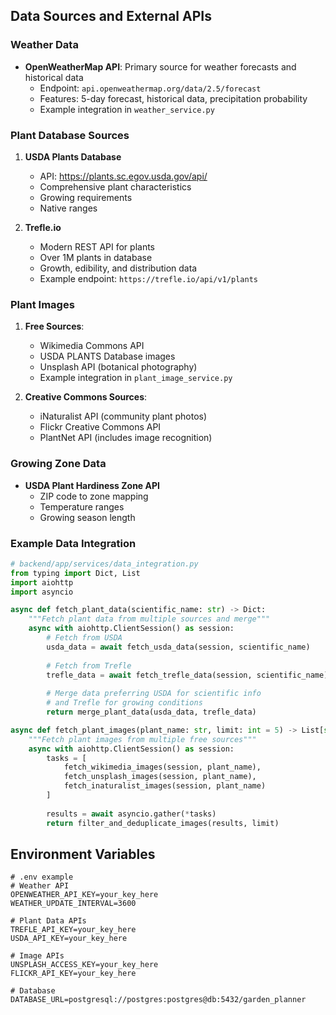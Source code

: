 ## Data Sources and External APIs

### Weather Data
- **OpenWeatherMap API**: Primary source for weather forecasts and historical data
  - Endpoint: `api.openweathermap.org/data/2.5/forecast`
  - Features: 5-day forecast, historical data, precipitation probability
  - Example integration in `weather_service.py`

### Plant Database Sources
1. **USDA Plants Database**
   - API: https://plants.sc.egov.usda.gov/api/
   - Comprehensive plant characteristics
   - Growing requirements
   - Native ranges

2. **Trefle.io**
   - Modern REST API for plants
   - Over 1M plants in database
   - Growth, edibility, and distribution data
   - Example endpoint: `https://trefle.io/api/v1/plants`

### Plant Images
1. **Free Sources**:
   - Wikimedia Commons API
   - USDA PLANTS Database images
   - Unsplash API (botanical photography)
   - Example integration in `plant_image_service.py`

2. **Creative Commons Sources**:
   - iNaturalist API (community plant photos)
   - Flickr Creative Commons API
   - PlantNet API (includes image recognition)

### Growing Zone Data
- **USDA Plant Hardiness Zone API**
  - ZIP code to zone mapping
  - Temperature ranges
  - Growing season length

### Example Data Integration
```python
# backend/app/services/data_integration.py
from typing import Dict, List
import aiohttp
import asyncio

async def fetch_plant_data(scientific_name: str) -> Dict:
    """Fetch plant data from multiple sources and merge"""
    async with aiohttp.ClientSession() as session:
        # Fetch from USDA
        usda_data = await fetch_usda_data(session, scientific_name)
        
        # Fetch from Trefle
        trefle_data = await fetch_trefle_data(session, scientific_name)
        
        # Merge data preferring USDA for scientific info
        # and Trefle for growing conditions
        return merge_plant_data(usda_data, trefle_data)

async def fetch_plant_images(plant_name: str, limit: int = 5) -> List[str]:
    """Fetch plant images from multiple free sources"""
    async with aiohttp.ClientSession() as session:
        tasks = [
            fetch_wikimedia_images(session, plant_name),
            fetch_unsplash_images(session, plant_name),
            fetch_inaturalist_images(session, plant_name)
        ]
        
        results = await asyncio.gather(*tasks)
        return filter_and_deduplicate_images(results, limit)
```

## Environment Variables
```env
# .env example
# Weather API
OPENWEATHER_API_KEY=your_key_here
WEATHER_UPDATE_INTERVAL=3600

# Plant Data APIs
TREFLE_API_KEY=your_key_here
USDA_API_KEY=your_key_here

# Image APIs
UNSPLASH_ACCESS_KEY=your_key_here
FLICKR_API_KEY=your_key_here

# Database
DATABASE_URL=postgresql://postgres:postgres@db:5432/garden_planner
```

